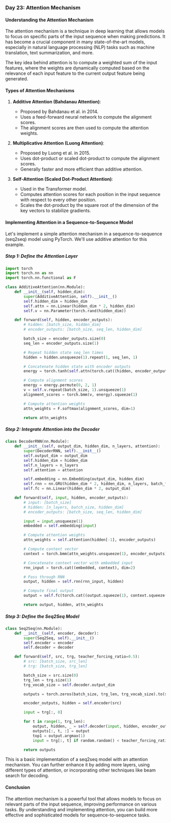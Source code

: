 ### Day 23: Attention Mechanism

#### Understanding the Attention Mechanism

The attention mechanism is a technique in deep learning that allows models to focus on specific parts of the input sequence when making predictions. It has become a crucial component in many state-of-the-art models, especially in natural language processing (NLP) tasks such as machine translation, text summarization, and more.

The key idea behind attention is to compute a weighted sum of the input features, where the weights are dynamically computed based on the relevance of each input feature to the current output feature being generated.

#### Types of Attention Mechanisms

1. **Additive Attention (Bahdanau Attention)**:
   - Proposed by Bahdanau et al. in 2014.
   - Uses a feed-forward neural network to compute the alignment scores.
   - The alignment scores are then used to compute the attention weights.

2. **Multiplicative Attention (Luong Attention)**:
   - Proposed by Luong et al. in 2015.
   - Uses dot-product or scaled dot-product to compute the alignment scores.
   - Generally faster and more efficient than additive attention.

3. **Self-Attention (Scaled Dot-Product Attention)**:
   - Used in the Transformer model.
   - Computes attention scores for each position in the input sequence with respect to every other position.
   - Scales the dot-product by the square root of the dimension of the key vectors to stabilize gradients.

#### Implementing Attention in a Sequence-to-Sequence Model

Let's implement a simple attention mechanism in a sequence-to-sequence (seq2seq) model using PyTorch. We'll use additive attention for this example.

##### Step 1: Define the Attention Layer

```python
import torch
import torch.nn as nn
import torch.nn.functional as F

class AdditiveAttention(nn.Module):
    def __init__(self, hidden_dim):
        super(AdditiveAttention, self).__init__()
        self.hidden_dim = hidden_dim
        self.attn = nn.Linear(hidden_dim * 2, hidden_dim)
        self.v = nn.Parameter(torch.rand(hidden_dim))

    def forward(self, hidden, encoder_outputs):
        # hidden: [batch_size, hidden_dim]
        # encoder_outputs: [batch_size, seq_len, hidden_dim]

        batch_size = encoder_outputs.size(0)
        seq_len = encoder_outputs.size(1)

        # Repeat hidden state seq_len times
        hidden = hidden.unsqueeze(1).repeat(1, seq_len, 1)

        # Concatenate hidden state with encoder outputs
        energy = torch.tanh(self.attn(torch.cat((hidden, encoder_outputs), dim=2)))

        # Compute alignment scores
        energy = energy.permute(0, 2, 1)
        v = self.v.repeat(batch_size, 1).unsqueeze(1)
        alignment_scores = torch.bmm(v, energy).squeeze(1)

        # Compute attention weights
        attn_weights = F.softmax(alignment_scores, dim=1)

        return attn_weights
```

##### Step 2: Integrate Attention into the Decoder

```python
class DecoderRNN(nn.Module):
    def __init__(self, output_dim, hidden_dim, n_layers, attention):
        super(DecoderRNN, self).__init__()
        self.output_dim = output_dim
        self.hidden_dim = hidden_dim
        self.n_layers = n_layers
        self.attention = attention

        self.embedding = nn.Embedding(output_dim, hidden_dim)
        self.rnn = nn.GRU(hidden_dim * 2, hidden_dim, n_layers, batch_first=True)
        self.fc = nn.Linear(hidden_dim * 2, output_dim)

    def forward(self, input, hidden, encoder_outputs):
        # input: [batch_size]
        # hidden: [n_layers, batch_size, hidden_dim]
        # encoder_outputs: [batch_size, seq_len, hidden_dim]

        input = input.unsqueeze(1)
        embedded = self.embedding(input)

        # Compute attention weights
        attn_weights = self.attention(hidden[-1], encoder_outputs)

        # Compute context vector
        context = torch.bmm(attn_weights.unsqueeze(1), encoder_outputs)

        # Concatenate context vector with embedded input
        rnn_input = torch.cat((embedded, context), dim=2)

        # Pass through RNN
        output, hidden = self.rnn(rnn_input, hidden)

        # Compute final output
        output = self.fc(torch.cat((output.squeeze(1), context.squeeze(1)), dim=1))

        return output, hidden, attn_weights
```

##### Step 3: Define the Seq2Seq Model

```python
class Seq2Seq(nn.Module):
    def __init__(self, encoder, decoder):
        super(Seq2Seq, self).__init__()
        self.encoder = encoder
        self.decoder = decoder

    def forward(self, src, trg, teacher_forcing_ratio=0.5):
        # src: [batch_size, src_len]
        # trg: [batch_size, trg_len]

        batch_size = src.size(0)
        trg_len = trg.size(1)
        trg_vocab_size = self.decoder.output_dim

        outputs = torch.zeros(batch_size, trg_len, trg_vocab_size).to(src.device)

        encoder_outputs, hidden = self.encoder(src)

        input = trg[:, 0]

        for t in range(1, trg_len):
            output, hidden, _ = self.decoder(input, hidden, encoder_outputs)
            outputs[:, t, :] = output
            top1 = output.argmax(1)
            input = trg[:, t] if random.random() < teacher_forcing_ratio else top1

        return outputs
```

This is a basic implementation of a seq2seq model with an attention mechanism. You can further enhance it by adding more layers, using different types of attention, or incorporating other techniques like beam search for decoding.

#### Conclusion

The attention mechanism is a powerful tool that allows models to focus on relevant parts of the input sequence, improving performance on various tasks. By understanding and implementing attention, you can build more effective and sophisticated models for sequence-to-sequence tasks.
